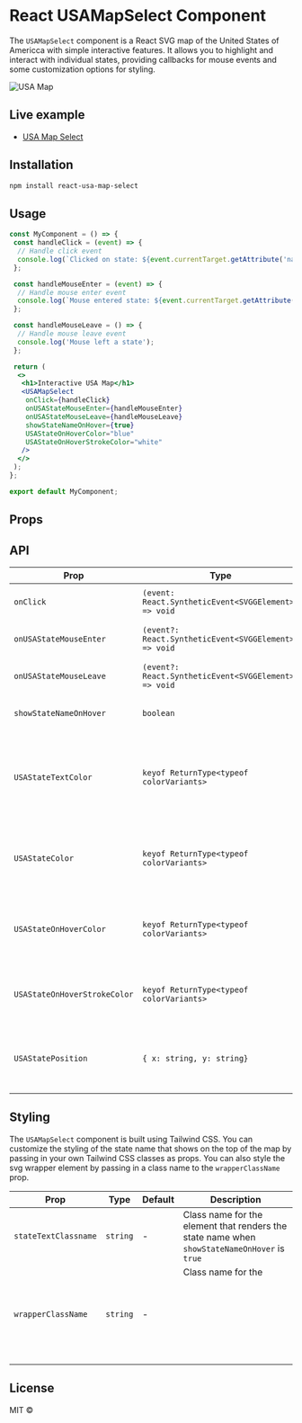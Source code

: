 # React USAMapSelect Component

The `USAMapSelect` component is a React SVG map of the United States of Americca with simple interactive features. It
allows you to highlight and interact with individual states, providing callbacks for mouse events and some customization
options for styling.

![USA Map](https://s5.gifyu.com/images/SRFEu.gif)

## Live example

- [USA Map Select](https://token-ed.github.io/react-usa-map-select)

## Installation

```bash
npm install react-usa-map-select
```

## Usage

```jsx 
const MyComponent = () => {
 const handleClick = (event) => {
  // Handle click event
  console.log(`Clicked on state: ${event.currentTarget.getAttribute('name')}`);
 };

 const handleMouseEnter = (event) => {
  // Handle mouse enter event
  console.log(`Mouse entered state: ${event.currentTarget.getAttribute('name')}`);
 };

 const handleMouseLeave = () => {
  // Handle mouse leave event
  console.log('Mouse left a state');
 };

 return (
  <>
   <h1>Interactive USA Map</h1>
   <USAMapSelect
    onClick={handleClick}
    onUSAStateMouseEnter={handleMouseEnter}
    onUSAStateMouseLeave={handleMouseLeave}
    showStateNameOnHover={true}
    USAStateOnHoverColor="blue"
    USAStateOnHoverStrokeColor="white"
   />
  </>
 );
};

export default MyComponent;
```

## Props

## API

| Prop                         | Type                                                  | Default | Description                                                                                                                                                |
|------------------------------|-------------------------------------------------------|---------|------------------------------------------------------------------------------------------------------------------------------------------------------------|
| `onClick`                    | `(event: React.SyntheticEvent<SVGGElement>) => void`  | -       | Callback function triggered on clicking a state.                                                                                                           |
| `onUSAStateMouseEnter`       | `(event?: React.SyntheticEvent<SVGGElement>) => void` | -       | Callback function triggered on mouse enter over a state.                                                                                                   |
| `onUSAStateMouseLeave`       | `(event?: React.SyntheticEvent<SVGGElement>) => void` | -       | Callback function triggered on mouse leave from a state.                                                                                                   |
| `showStateNameOnHover`       | `boolean`                                             | `false` | Boolean indicating whether to display the state name on hover.                                                                                             |
| `USAStateTextColor`          | `keyof ReturnType<typeof colorVariants>`              | `slate` | Color variant for the state text if `showStateNameOnHover` is `true`. Choose from: slate, white, gray, yellow, green, emerald, blue, purple, orange, pink. |
| `USAStateColor`              | `keyof ReturnType<typeof colorVariants>`              | `gray`  | Color variant for the state. Choose from: slate, white, gray, yellow, green, emerald, blue, purple, orange, pink.                                          |
| `USAStateOnHoverColor`       | `keyof ReturnType<typeof colorVariants>`              | `slate` | Color variant for the state on hover. Choose from: slate, white, gray, yellow, green, emerald, blue, purple, orange, pink.                                 |
| `USAStateOnHoverStrokeColor` | `keyof ReturnType<typeof colorVariants>`              | -       | Stroke color variant for the state on hover. Choose from the same options as `USAStateOnHoverColor`.                                                       |
| `USAStatePosition`           | `{ x: string, y: string}`                             | -       | Position of the state name by x and y coordinates in percentage when `showStateNameOnHover` is `true`.                                                     |

## Styling

The `USAMapSelect` component is built using Tailwind CSS.
You can customize the styling of the state name that shows on the top of the map by passing in your own Tailwind CSS
classes as props.
You can also style the svg wrapper element by passing in a class name to the `wrapperClassName` prop.

| Prop                 | Type     | Default | Description                                                                                         |
|----------------------|----------|---------|-----------------------------------------------------------------------------------------------------|
| `stateTextClassname` | `string` | -       | Class name for the <text> element that renders the state name when `showStateNameOnHover` is `true` |
| `wrapperClassName`   | `string` | -       | Class name for the <svg> element that wraps the map.                                                |

## License

MIT ©
